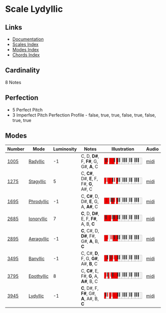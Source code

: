 # Scale Lydyllic

## Links

- [Documentation](README.md)
- [Scales Index](Scales.md)
- [Modes Index](Modes.md)
- [Chords Index](Chords.md)

## Cardinality

8 Notes

## Perfection

- 5 Perfect Pitch
- 3 Imperfect Pitch
Perfection Profile - false, true, true, false, true, false, true, true

## Modes

| Number | Mode | Luminosity | Notes | Illustration | Audio |
|--------|------|------------|-------|--------------|-------|
| [1005](https://ianring.com/musictheory/scales/1005) | [Radyllic](ModeRadyllic.md) | -1 | C, D, **D#**, F, **F#**, G, G#, **A**, C | ![CNaturalRadyllic](ModeCNaturalRadyllic.png) | [midi](https://github.com/edipermadi/music/blob/main/docs/ModeCNaturalRadyllic.mid?raw=true) | 
| [1275](https://ianring.com/musictheory/scales/1275) | [Stagyllic](ModeStagyllic.md) | 5 | C, **C#**, D#, **E**, F, F#, **G**, A#, C | ![CNaturalStagyllic](ModeCNaturalStagyllic.png) | [midi](https://github.com/edipermadi/music/blob/main/docs/ModeCNaturalStagyllic.mid?raw=true) | 
| [1695](https://ianring.com/musictheory/scales/1695) | [Phrodyllic](ModePhrodyllic.md) | -1 | C, **C#**, D, D#, **E**, G, A, **A#**, C | ![CNaturalPhrodyllic](ModeCNaturalPhrodyllic.png) | [midi](https://github.com/edipermadi/music/blob/main/docs/ModeCNaturalPhrodyllic.mid?raw=true) | 
| [2685](https://ianring.com/musictheory/scales/2685) | [Ionoryllic](ModeIonoryllic.md) | 7 | **C**, D, **D#**, E, F, **F#**, A, B, **C** | ![CNaturalIonoryllic](ModeCNaturalIonoryllic.png) | [midi](https://github.com/edipermadi/music/blob/main/docs/ModeCNaturalIonoryllic.mid?raw=true) | 
| [2895](https://ianring.com/musictheory/scales/2895) | [Aeragyllic](ModeAeragyllic.md) | -1 | **C**, C#, D, **D#**, F#, G#, **A**, B, **C** | ![CNaturalAeragyllic](ModeCNaturalAeragyllic.png) | [midi](https://github.com/edipermadi/music/blob/main/docs/ModeCNaturalAeragyllic.mid?raw=true) | 
| [3495](https://ianring.com/musictheory/scales/3495) | [Banyllic](ModeBanyllic.md) | -1 | C, C#, **D**, F, G, **G#**, A#, **B**, C | ![CNaturalBanyllic](ModeCNaturalBanyllic.png) | [midi](https://github.com/edipermadi/music/blob/main/docs/ModeCNaturalBanyllic.mid?raw=true) | 
| [3795](https://ianring.com/musictheory/scales/3795) | [Epothyllic](ModeEpothyllic.md) | 8 | C, **C#**, E, F#, **G**, A, **A#**, B, C | ![CNaturalEpothyllic](ModeCNaturalEpothyllic.png) | [midi](https://github.com/edipermadi/music/blob/main/docs/ModeCNaturalEpothyllic.mid?raw=true) | 
| [3945](https://ianring.com/musictheory/scales/3945) | [Lydyllic](ModeLydyllic.md) | -1 | **C**, D#, F, **F#**, G#, **A**, A#, B, **C** | ![CNaturalLydyllic](ModeCNaturalLydyllic.png) | [midi](https://github.com/edipermadi/music/blob/main/docs/ModeCNaturalLydyllic.mid?raw=true) | 
